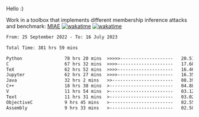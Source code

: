 Hello :)

Work in a toolbox that implements different membership inference attacks and benchmark: [MIAE](https://github.com/RPI-DSPlab) [![wakatime](https://wakatime.com/badge/user/18ac89f5-baf8-49e6-a5ee-d9272435ce3a/project/3e6541fd-578f-4d9d-9080-f2a42b2d10e1.svg)](https://wakatime.com/badge/user/18ac89f5-baf8-49e6-a5ee-d9272435ce3a/project/3e6541fd-578f-4d9d-9080-f2a42b2d10e1) [![wakatime](https://wakatime.com/badge/user/18ac89f5-baf8-49e6-a5ee-d9272435ce3a/project/5d5826e9-c6d6-4d86-8b00-0d1608c5f167.svg)](https://wakatime.com/badge/user/18ac89f5-baf8-49e6-a5ee-d9272435ce3a/project/5d5826e9-c6d6-4d86-8b00-0d1608c5f167)

<!--START_SECTION:waka-->

```txt
From: 25 September 2022 - To: 16 July 2023

Total Time: 381 hrs 59 mins

Python                78 hrs 20 mins  >>>>>--------------------   20.51 %
C                     67 hrs 32 mins  >>>>---------------------   17.68 %
TeX                   62 hrs 52 mins  >>>>---------------------   16.46 %
Jupyter               62 hrs 27 mins  >>>>---------------------   16.35 %
Java                  32 hrs 2 mins   >>-----------------------   08.39 %
C++                   18 hrs 38 mins  >------------------------   04.88 %
V                     11 hrs 54 mins  >------------------------   03.12 %
Text                  11 hrs 31 mins  >------------------------   03.02 %
ObjectiveC            9 hrs 45 mins   >------------------------   02.55 %
Assembly              9 hrs 33 mins   >------------------------   02.50 %
```

<!--END_SECTION:waka-->
